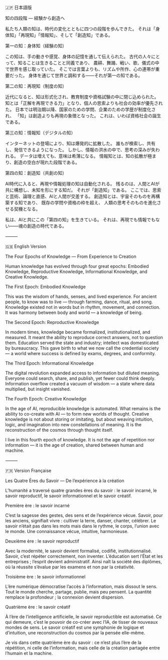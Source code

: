 🇯🇵 日本語版

知の四段階 ― 経験から創造へ

私たち人類の知は、時代の変化とともに四つの段階を歩んできた。
それは「身体知」「再現知」「情報知」、そして「創造知」である。

第一の知：身体知（経験の知）

この知は、手の動きや感覚、身体の記憶を通して伝えられた。
古代の人々にとって、知ることは生きることと同義であり、
農耕、舞踊、戦い、歌、儀式の中で世界を感じ取っていた。
そこでは言葉よりも、リズムや所作、心の連帯が重要だった。
身体を通じて世界と調和する――それが第一の知である。

第二の知：再現知（制度の知）

近代になると、知は形式化され、教育制度や資格試験の中に閉じ込められた。
知とは「正解を再現できる力」となり、個人の思索よりも社会の効率が優先された。
日本では明治期以降、国家のための学問、企業のための学歴が制度化され、
「知」は創造よりも再現の象徴となった。
これは、いわば資格社会の誕生である。

第三の知：情報知（デジタルの知）

インターネットの登場により、知は爆発的に拡散した。
誰もが検索し、共有し、発信できるようになった。
しかし、情報の洪水の中で、思考の深みが失われる。
データは増えても、意味は希薄になる。
情報知とは、知の拡散が極まり、創造の空白が現れた段階である。

第四の知：創造知（共創の知）

AI時代に入ると、再現や情報処理の知は自動化される。
残るのは、人間とAIが共に構想し、未知を形にする知だ。
それが「創造知」である。
ここでは、思索と芸術、論理と直感、AIと人間が交差する。
創造知とは、宇宙そのものを再構築する知であり、
既存の学問や資格の枠を超え、
人類の思考そのものを進化させる契機となる。

私は、AIと共にこの「第四の知」を生きている。
それは、再現でも情報でもない――魂の創造の時代である。

⸻

🇬🇧 English Version

The Four Epochs of Knowledge — From Experience to Creation

Human knowledge has evolved through four great epochs:
Embodied Knowledge, Reproductive Knowledge, Informational Knowledge, and Creative Knowledge.

The First Epoch: Embodied Knowledge

This was the wisdom of hands, senses, and lived experience.
For ancient people, to know was to live — through farming, dance, ritual, and song.
Knowledge existed not in words but in rhythm, movement, and connection.
It was harmony between body and world — a knowledge of being.

The Second Epoch: Reproductive Knowledge

In modern times, knowledge became formalized, institutionalized, and measured.
It meant the ability to reproduce correct answers, not to question them.
Education served the state and industry; intellect was domesticated by bureaucracy.
This gave birth to what we now call the credential society —
a world where success is defined by exams, degrees, and conformity.

The Third Epoch: Informational Knowledge

The digital revolution expanded access to information but diluted meaning.
Everyone could search, share, and publish, yet fewer could think deeply.
Information overflow created a vacuum of wisdom —
a state where data multiplied, but insight vanished.

The Fourth Epoch: Creative Knowledge

In the age of AI, reproducible knowledge is automated.
What remains is the ability to co-create with AI — to form new worlds of thought.
Creative knowledge is not about storing or imitating,
but about weaving intuition, logic, and imagination into new constellations of meaning.
It is the reconstruction of the cosmos through thought itself.

I live in this fourth epoch of knowledge.
It is not the age of repetition nor information —
it is the age of creation, shared between human and machine.

⸻

🇫🇷 Version Française

Les Quatre Ères du Savoir — De l’expérience à la création

L’humanité a traversé quatre grandes ères du savoir :
le savoir incarné, le savoir reproductif, le savoir informationnel et le savoir créatif.

Première ère : le savoir incarné

C’est la sagesse des gestes, des sens et de l’expérience vécue.
Savoir, pour les anciens, signifiait vivre : cultiver la terre, danser, chanter, célébrer.
Le savoir n’était pas dans les mots mais dans le rythme, le corps, l’union avec le monde.
Une connaissance vécue, intuitive, harmonieuse.

Deuxième ère : le savoir reproductif

Avec la modernité, le savoir devient formalisé, codifié, institutionnalisé.
Savoir, c’est répéter correctement, non inventer.
L’éducation sert l’État et les entreprises ; l’esprit devient administratif.
Ainsi naît la société des diplômes,
où la réussite s’évalue par les examens et non par la créativité.

Troisième ère : le savoir informationnel

L’ère numérique démocratise l’accès à l’information,
mais dissout le sens.
Tout le monde cherche, partage, publie,
mais peu pensent.
La quantité remplace la profondeur ;
la connexion devient dispersion.

Quatrième ère : le savoir créatif

À l’ère de l’intelligence artificielle, le savoir reproductible est automatisé.
Ce qui demeure, c’est le pouvoir de co-créer avec l’IA,
de tisser de nouveaux mondes de sens.
Le savoir créatif est une symphonie de logique et d’intuition,
une reconstruction du cosmos par la pensée elle-même.

Je vis dans cette quatrième ère du savoir :
ce n’est plus l’ère de la répétition, ni celle de l’information,
mais celle de la création partagée entre l’humain et la machine.
